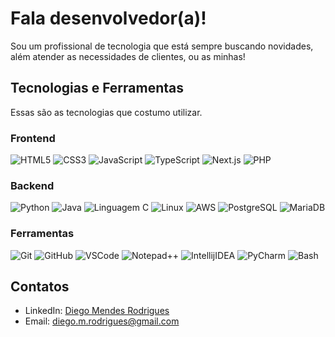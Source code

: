 # Fala desenvolvedor(a)!
Sou um profissional de tecnologia que está sempre buscando novidades, além atender as necessidades de clientes, ou as minhas!

## Tecnologias e Ferramentas
Essas são as tecnologias que costumo utilizar.

### Frontend
<p>
  <img src="https://img.shields.io/badge/HTML5-E34F26?style=for-the-badge&logo=html5&logoColor=white" alt="HTML5" />
  <img src="https://img.shields.io/badge/CSS3-1572B6?style=for-the-badge&logo=css3&logoColor=white" alt="CSS3" />
  <img src="https://img.shields.io/badge/JavaScript-F7DF1E?style=for-the-badge&logo=javascript&logoColor=black" alt="JavaScript" />
  <img src="https://img.shields.io/badge/TypeScript-3178C6?style=for-the-badge&logo=typescript&logoColor=white" alt="TypeScript" />
  <img src="https://img.shields.io/badge/Next.js-000000?style=for-the-badge&logo=next.js&logoColor=white" alt="Next.js" />
 <img src="https://img.shields.io/badge/PHP-3178C6?style=for-the-badge&logo=php&logoColor=white" alt="PHP" />
</p>

### Backend
<p>
  <img src="https://img.shields.io/badge/Python-3776AB?style=for-the-badge&logo=python&logoColor=white" alt="Python" />
  <img src="https://img.shields.io/badge/Java-ca3132?style=for-the-badge&logo=openjdk&logoColor=white" alt="Java" />
  <img src="https://img.shields.io/badge/Linguagem%20c-a4b4c7?style=for-the-badge&logo=c&logoColor=white" alt="Linguagem C" />
  <img src="https://img.shields.io/badge/Linux-FCC624?style=for-the-badge&logo=linux&logoColor=black" alt="Linux" />
  <img src="https://img.shields.io/badge/AWS-FF9900?style=for-the-badge&logo=amazon-web-services&logoColor=white" alt="AWS">
  <img src="https://img.shields.io/badge/Postgres-%23316192.svg?style=for-the-badge&logo=postgresql&logoColor=white" alt="PostgreSQL">
  <img src="https://img.shields.io/badge/MariaDB-003545?style=for-the-badge&logo=mariadb&logoColor=white" alt="MariaDB">
</p>

### Ferramentas
<p>
  <img src="https://img.shields.io/badge/Git-F05032?style=for-the-badge&logo=git&logoColor=white" alt="Git" />
  <img src="https://img.shields.io/badge/GitHub-181717?style=for-the-badge&logo=github&logoColor=white" alt="GitHub" />
  <img src="https://img.shields.io/badge/VS%20Code-007ACC?style=for-the-badge&logo=visual-studio-code&logoColor=white" alt="VSCode" />
  <img src="https://img.shields.io/badge/Notepad++-90E59A.svg?style=for-the-badge&logo=notepad%2b%2b&logoColor=black" alt="Notepad++">
  <img src="https://img.shields.io/badge/IntelliJIDEA-000000.svg?style=for-the-badge&logo=intellij-idea&logoColor=white" alt="IntellijIDEA">
  <img src="https://img.shields.io/badge/PyCharm-000?style=for-the-badge&logo=pycharm&logoColor=fff" alt="PyCharm">
  <img src="https://img.shields.io/badge/Bash-4EAA25?style=for-the-badge&logo=gnubash&logoColor=fff" alt="Bash">
</p>

## Contatos

- LinkedIn: [Diego Mendes Rodrigues](https://www.linkedin.com/in/diegomendesrodrigues/)
- Email: [diego.m.rodrigues@gmail.com](mailto:diego.m.rodrigues@gmail.com)

